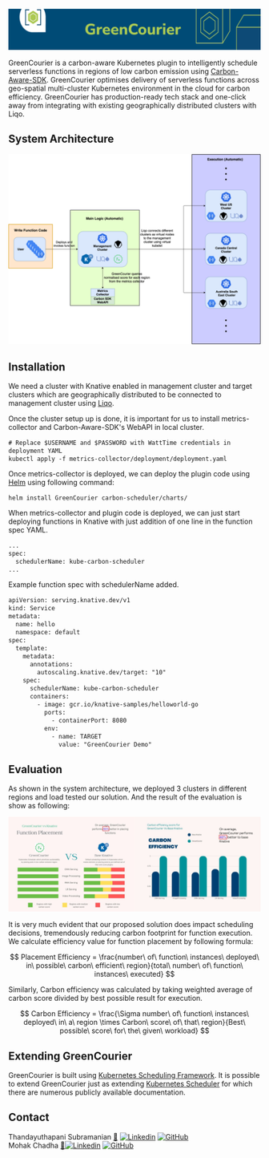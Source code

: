 ![GreenCourier](/Images/GreenCourier-Name.png "GreenCourier")  

GreenCourier is a carbon-aware Kubernetes plugin to intelligently schedule
serverless functions in regions of low carbon emission using [Carbon-Aware-SDK](https://github.com/Green-Software-Foundation/carbon-aware-sdk).
GreenCourier optimises delivery of serverless functions across geo-spatial multi-cluster Kubernetes environment in the cloud for carbon efficiency.
GreenCourier has production-ready tech stack and one-click away from integrating
with existing geographically distributed clusters with Liqo.  
## System Architecture  

![System Architecture](/Images/system-architecture.png "GreenCourier Architecture")  

## Installation
We need a cluster with Knative enabled in management cluster and target clusters which are
geographically distributed to be connected to management cluster using [Liqo](https://github.com/liqotech/liqo).  

Once the cluster setup up is done, it is important for us to install metrics-collector and Carbon-Aware-SDK's WebAPI in local cluster.

```
# Replace $USERNAME and $PASSWORD with WattTime credentials in deployment YAML
kubectl apply -f metrics-collector/deployment/deployment.yaml
```
Once metrics-collector is deployed, we can deploy the plugin code using [Helm](https://helm.sh/) using following command:
```
helm install GreenCourier carbon-scheduler/charts/
```
When metrics-collector and plugin code is deployed, we can just start deploying functions in Knative
with just addition of one line in the function spec YAML.
```
...
spec:
  schedulerName: kube-carbon-scheduler
...
```
Example function spec with schedulerName added.
```
apiVersion: serving.knative.dev/v1
kind: Service
metadata:
  name: hello
  namespace: default
spec:
  template:
    metadata:
      annotations:
        autoscaling.knative.dev/target: "10"
    spec:
      schedulerName: kube-carbon-scheduler
      containers:
        - image: gcr.io/knative-samples/helloworld-go
          ports:
            - containerPort: 8080
          env:
            - name: TARGET
              value: "GreenCourier Demo"
```
## Evaluation
As shown in the system architecture, we deployed 3 clusters in different regions and load tested our solution.
And the result of the evaluation is show as following:  

![EvalResult](/Images/Evaluation-Result.jpg "Evaluation Result")

It is very much evident that our proposed solution does impact scheduling decisions, tremendously reducing carbon
footprint for function execution.  We calculate efficiency value for function placement by following formula:

$$
Placement Efficiency = \frac{number\ of\ function\ instances\ deployed\ in\ possible\ carbon\ efficient\ region}{total\ number\ of\ function\ instances\ executed}
$$

Similarly, Carbon efficiency was calculated by taking weighted average of carbon score divided by best possible
result for execution.

$$
Carbon Efficiency = \frac{\Sigma number\ of\ function\ instances\ deployed\ in\ a\ region \times Carbon\ score\ of\ that\ region}{Best\ possible\ score\ for\ the\ given\ workload}
$$

## Extending GreenCourier
GreenCourier is built using [Kubernetes Scheduling Framework](https://kubernetes.io/docs/concepts/scheduling-eviction/scheduling-framework/).
It is possible to extend GreenCourier just as extending [Kubernetes Scheduler](https://kubernetes.io/docs/concepts/scheduling-eviction/kube-scheduler/) for which there are numerous 
publicly available documentation.  
## Contact
Thandayuthapani Subramanian [:e-mail:](thandayuthapani.subramanian@tum.de) [![Linkedin](https://i.stack.imgur.com/gVE0j.png)](https://www.linkedin.com/in/thandayuthapani/) [![GitHub](https://i.stack.imgur.com/tskMh.png)](https://github.com/thandayuthapani)  
Mohak Chadha [:e-mail:](mohak.chadha@tum.de)[![Linkedin](https://i.stack.imgur.com/gVE0j.png)](https://www.linkedin.com/in/mohak-chadha-1490707b) [![GitHub](https://i.stack.imgur.com/tskMh.png)](https://github.com/kky-fury)